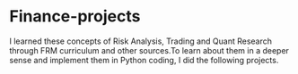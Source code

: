 # Finance-projects
I learned these concepts of Risk Analysis, Trading and Quant Research through FRM curriculum and other sources.To learn about them in a deeper sense and implement them in Python coding, I did the following projects.
